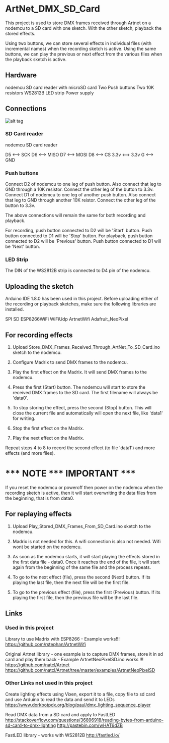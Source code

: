 # ArtNet_DMX_SD_Card

This project is used to store DMX frames received through Artnet on a nodemcu to a SD card with one sketch.  With the other sketch, playback the stored
effects.

Using two buttons, we can store several effects in individual files (with incremental names) when the recording sketch is active.   Using the same buttons, we can play the previous or next effect from the various files when the playback sketch is active.


## Hardware

nodemcu
SD card reader with microSD card
Two Push buttons
Two 10K resistors
WS2812B LED strip
Power supply


## Connections

![alt tag](https://github.com/tangophi/Artnet_DMX_SD_Card/blob/master/nodemcu_sd_card_ws2812b_push_buttons_bb.png)

### SD Card reader

nodemcu		   SD card reader
   
   D5     <-->     SCK
   D6     <-->     MISO
   D7     <-->     MOSI
   D8     <-->      CS
  3.3v    <-->     3.3v
   G      <-->      GND

### Push buttons

Connect D2 of nodemcu to one leg of push button.  Also connect that leg to GND through a 10K resistor.  Connect the other leg of the button to 3.3v.
Connect D1 of nodemcu to one leg of another push button.  Also connect that leg to GND through another 10K reistor.  Connect the other leg of the button to 3.3v.


The above connections will remain the same for both recording and playback.   

For recording, push button connected to D2 will be 'Start' button.  Push button connected to D1 will be 'Stop' button.
For playback, push button connected to D2 will be 'Previous' button.  Push button connected to D1 will be 'Next' button.

### LED Strip

The DIN of the WS2812B strip is connected to D4 pin of the nodemcu.


## Uploading the sketch

Arduino IDE 1.8.0 has been used in this project.  Before uploading either of the recording or playback sketches, make sure the following libraries are installed.

SPI
SD
ESP8266WiFi
WiFiUdp
ArtnetWifi
Adafruit_NeoPixel



## For recording effects

1.  Upload Store_DMX_Frames_Received_Through_ArtNet_To_SD_Card.ino sketch to the nodemcu.

2.  Configure Madrix to send DMX frames to the nodemcu.

3.  Play the first effect on the Madrix.  It will send DMX frames to the nodemcu.

4.  Press the first (Start) button.  The nodemcu will start to store the received DMX frames to the SD card.  The first filename will always be 'data0'.

5.  To stop storing the effect, press the second (Stop) button.  This will close the current file and automatically will open the next file, like 'data1' for writing.

7.  Stop the first effect on the Madrix.

8.  Play the next effect on the Madrix. 

Repeat steps 4 to 8 to record the second effect (to file 'data1') and more effects (and more files).


# *** NOTE *** IMPORTANT ***

If you reset the nodemcu or poweroff then power on the nodemcu when the recording sketch is active, then it will start overwriting the data files
from the beginning, that is from data0.



## For replaying effects

1.  Upload Play_Stored_DMX_Frames_From_SD_Card.ino sketch to the nodemcu.

2.  Madrix is not needed for this.  A wifi connection is also not needed.  Wifi wont be started on the nodemcu.

3.  As soon as the nodemcu starts, it will start playing the effects stored in the first data file - data0.   Once it reaches the end of the file, it will start again from the beginning of the same file and the process repeats. 

4.  To go to the next effect (file), press the second (Next) button.  If its playing the last file, then the next file will be the first file.

5.  To go to the previous effect (file), press the first (Previous) button.  If its playing the first file, then the previous file will be the last file.



## Links


### Used in this project

Library to use Madrix with ESP8266 - Example works!!!
https://github.com/rstephan/ArtnetWifi

Original Artnet library - one example is to capture DMX frames, store it in sd card and play them back - Example ArtnetNeoPixelSD.ino works !!!
https://github.com/natcl/Artnet
https://github.com/natcl/Artnet/tree/master/examples/ArtnetNeoPixelSD



### Other Links not used in this project

Create lighting effects using Vixen, export it to a file, copy file to sd card and use Arduino to read the data and send it to LEDs
https://www.dorkbotpdx.org/blog/paul/dmx_lighting_sequence_player

Read DMX data from a SD card and apply to FastLED
http://stackoverflow.com/questions/36896918/reading-bytes-from-arduino-sd-card-to-dmx-lighting
http://pastebin.com/wHAT6dZB

FastLED library - works with WS2812B
http://fastled.io/